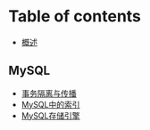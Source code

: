 # Table of contents

* [概述](README.md)

## MySQL

* [事务隔离与传播](mysql/untitled.md)
* [MySQL中的索引](mysql/mysql-zhong-de-suo-yin.md)
* [MySQL存储引擎](mysql/mysql-store-engine.md)

